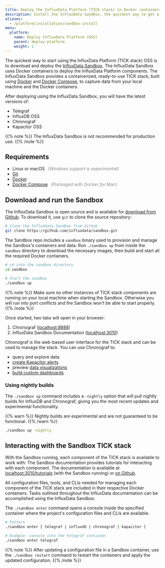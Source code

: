 ```yaml
---
title: Deploy the InfluxData Platform (TICK stack) in Docker containers
description: Install the InfluxData Sandbox, the quickest way to get a TICK stack up and running and ready for exploration and testing.
aliases:
  - /platform/installation/sandbox-install
menu:
  platform:
    name: Deploy InfluxData Platform (OSS)
    parent: deploy-platform
    weight: 1
---
```


The quickest way to start using the InfluxData Platform (TICK stack) OSS is to download and deploy the [InfluxData Sandbox](https://github.com/influxdata/sandbox). The InfluxData Sandbox uses Docker containers to deploy the InfluxData Platform components. The InfluxData Sandbox provides a containerized, ready-to-use TICK stack, built using [Docker](https://www.docker.com) and [Docker Compose](https://docs.docker.com/compose/overview/), to capture data from your local machine and the Docker containers.

After deploying using the InfluxData Sandbox, you will have the latest versions of:

* Telegraf
* InfluxDB OSS
* Chronograf
* Kapacitor OSS

{{% note %}}
The InfluxData Sandbox is not recommended for production use.
{{% /note %}}

## Requirements

- Linux or macOS <em style="opacity:.5;margin-left:.5em;">(Windows support is experimental)</em>
- [Git](https://git-scm.com/)
- [Docker](https://docs.docker.com/install/#supported-platforms)
- [Docker Compose](https://docs.docker.com/compose/install/)
<em style="opacity:.5;margin-left:.5em;">(Packaged with Docker for Mac)</em>

## Download and run the Sandbox

The InfluxData Sandbox is open source and is available for
[download from Github](https://github.com/influxdata/sandbox).
To download it, use `git` to clone the source repository:

```bash
# Clone the InfluxData Sandbox from Github
git clone https://github.com/influxdata/sandbox.git
```

The Sandbox repo includes a `sandbox` binary used to provision and manage the
Sandbox's containers and data. Run `./sandbox up` from inside the `sandbox` directory
to download the necessary images, then build and start all the required Docker containers.

```bash
# cd into the sandbox directory
cd sandbox

# Start the sandbox
./sandbox up
```

{{% note %}}
Make sure no other instances of TICK stack components are running on your local
machine when starting the Sandbox. Otherwise you will run into port conflicts
and the Sandbox won't be able to start properly.
{{% /note %}}

Once started, two tabs will open in your browser:

1. Chronograf ([localhost:8888](http://localhost:8888))
2. InfluxData Sandbox Documentation  ([localhost:3010](http://localhost:3010))

Chronograf is the web-based user interface for the TICK stack and can be used to manage the stack. You can use Chronograf to:

* query and explore data
* [create Kapacitor alerts](/chronograf/v1.6/guides/create-alert-rules/)
* preview [data visualizations](/chronograf/v1.6/guides/visualization-types/)
* [build custom dashboards](/chronograf/v1.6/guides/create-a-dashboard/)

### Using nightly builds

The `./sandbox up` command includes a `-nightly` option that will pull nightly
builds for InfluxDB and Chronograf, giving you the most recent updates and
experimental functionality.

{{% warn %}}
Nightly builds are experimental and are not guaranteed to be functional.
{{% /warn %}}

```bash
./sandbox up -nightly
```

## Interacting with the Sandbox TICK stack

With the Sandbox running, each component of the TICK stack is available to work with.
The Sandbox documentation provides tutorials for interacting with each component.
The documentation is available at [localhost:3010/tutorials](http://localhost:3010/tutorials)
(with the Sandbox running) or [on Github](https://github.com/influxdata/sandbox/tree/master/documentation/static/tutorials).

All configuration files, tools, and CLIs needed for managing each component of the
TICK stack are included in their respective Docker containers.
Tasks outlined throughout the InfluxData documentation can be accomplished using
the InfluxData Sandbox.

The `./sandbox enter` command opens a console inside the specified container where
the project's configuration files and CLIs are available.

```bash
# Pattern
./sandbox enter [ telegraf | influxdb | chronograf | kapacitor ]

# Example: console into the telegraf container
./sandbox enter telegraf
```

{{% note %}}
After updating a configuration file in a Sandbox container, use the `./sandbox restart`
command to restart the containers and apply the updated configuration.
{{% /note %}}
